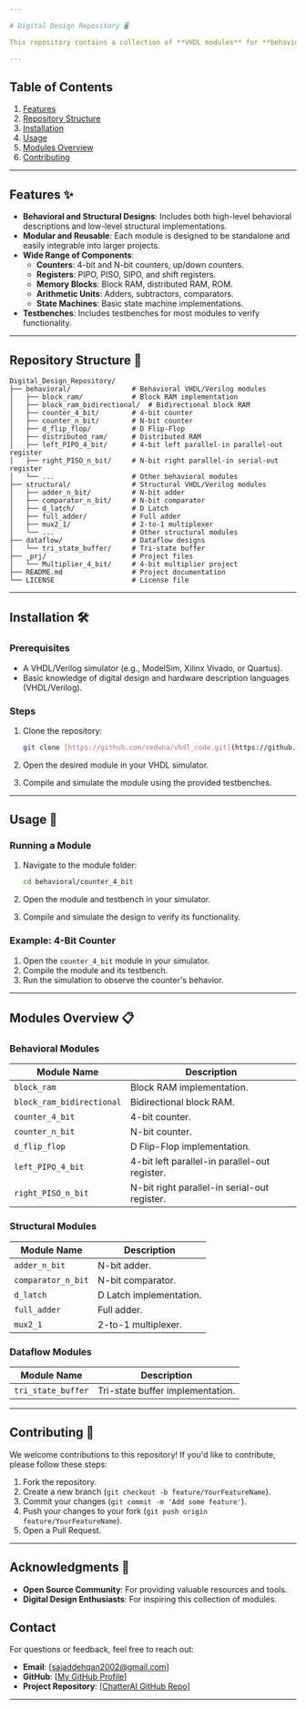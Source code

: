 ```yaml
---

# Digital Design Repository 🖥️

This repository contains a collection of **VHDL modules** for **behavioral** and **structural** digital design. It includes various components such as **counters**, **registers**, **RAM/ROM blocks**, **adders**, **comparators**, and more. These modules are designed to be modular, reusable, and easy to integrate into larger digital systems.

---
```


## Table of Contents

1. [Features](#features)
2. [Repository Structure](#repository-structure)
3. [Installation](#installation)
4. [Usage](#usage)
5. [Modules Overview](#modules-overview)
6. [Contributing](#contributing)

---

## Features ✨

- **Behavioral and Structural Designs**: Includes both high-level behavioral descriptions and low-level structural implementations.
- **Modular and Reusable**: Each module is designed to be standalone and easily integrable into larger projects.
- **Wide Range of Components**:
  - **Counters**: 4-bit and N-bit counters, up/down counters.
  - **Registers**: PIPO, PISO, SIPO, and shift registers.
  - **Memory Blocks**: Block RAM, distributed RAM, ROM.
  - **Arithmetic Units**: Adders, subtractors, comparators.
  - **State Machines**: Basic state machine implementations.
- **Testbenches**: Includes testbenches for most modules to verify functionality.

---

## Repository Structure 📂

```
Digital_Design_Repository/
├── behavioral/               # Behavioral VHDL/Verilog modules
│   ├── block_ram/            # Block RAM implementation
│   ├── block_ram_bidirectional/  # Bidirectional block RAM
│   ├── counter_4_bit/        # 4-bit counter
│   ├── counter_n_bit/        # N-bit counter
│   ├── d_flip_flop/          # D Flip-Flop
│   ├── distributed_ram/      # Distributed RAM
│   ├── left_PIPO_4_bit/      # 4-bit left parallel-in parallel-out register
│   ├── right_PISO_n_bit/     # N-bit right parallel-in serial-out register
│   └── ...                   # Other behavioral modules
├── structural/               # Structural VHDL/Verilog modules
│   ├── adder_n_bit/          # N-bit adder
│   ├── comparator_n_bit/     # N-bit comparator
│   ├── d_latch/              # D Latch
│   ├── full_adder/           # Full adder
│   ├── mux2_1/               # 2-to-1 multiplexer
│   └── ...                   # Other structural modules
├── dataflow/                 # Dataflow designs
│   └── tri_state_buffer/     # Tri-state buffer
├── _prj/                     # Project files
│   └── Multiplier_4_bit/     # 4-bit multiplier project
├── README.md                 # Project documentation
└── LICENSE                   # License file
```

---

## Installation 🛠️

### Prerequisites

- A VHDL/Verilog simulator (e.g., ModelSim, Xilinx Vivado, or Quartus).
- Basic knowledge of digital design and hardware description languages (VHDL/Verilog).

### Steps

1. Clone the repository:
   ```bash
   git clone [https://github.com/sedwna/vhdl_code.git](https://github.com/sedwna/VHDL_Code.git)
   ```

2. Open the desired module in your VHDL simulator.

3. Compile and simulate the module using the provided testbenches.

---

## Usage 🚀

### Running a Module

1. Navigate to the module folder:
   ```bash
   cd behavioral/counter_4_bit
   ```

2. Open the module and testbench in your simulator.

3. Compile and simulate the design to verify its functionality.

### Example: 4-Bit Counter

1. Open the `counter_4_bit` module in your simulator.
2. Compile the module and its testbench.
3. Run the simulation to observe the counter's behavior.

---

## Modules Overview 📋

### Behavioral Modules

| Module Name                  | Description                                      |
|------------------------------|--------------------------------------------------|
| `block_ram`                  | Block RAM implementation.                        |
| `block_ram_bidirectional`    | Bidirectional block RAM.                         |
| `counter_4_bit`              | 4-bit counter.                                   |
| `counter_n_bit`              | N-bit counter.                                   |
| `d_flip_flop`                | D Flip-Flop implementation.                      |
| `left_PIPO_4_bit`            | 4-bit left parallel-in parallel-out register.    |
| `right_PISO_n_bit`           | N-bit right parallel-in serial-out register.     |

### Structural Modules

| Module Name                  | Description                                      |
|------------------------------|--------------------------------------------------|
| `adder_n_bit`                | N-bit adder.                                     |
| `comparator_n_bit`           | N-bit comparator.                                |
| `d_latch`                    | D Latch implementation.                          |
| `full_adder`                 | Full adder.                                      |
| `mux2_1`                     | 2-to-1 multiplexer.                              |

### Dataflow Modules

| Module Name                  | Description                                      |
|------------------------------|--------------------------------------------------|
| `tri_state_buffer`           | Tri-state buffer implementation.                 |

---

## Contributing 🤝

We welcome contributions to this repository! If you'd like to contribute, please follow these steps:

1. Fork the repository.
2. Create a new branch (`git checkout -b feature/YourFeatureName`).
3. Commit your changes (`git commit -m 'Add some feature'`).
4. Push your changes to your fork (`git push origin feature/YourFeatureName`).
5. Open a Pull Request.

---

## Acknowledgments 🙏

- **Open Source Community**: For providing valuable resources and tools.
- **Digital Design Enthusiasts**: For inspiring this collection of modules.

## Contact

For questions or feedback, feel free to reach out:

- **Email**: [sajaddehqan2002@gmail.com]
- **GitHub**: [[My GitHub Profile](https://github.com/sedwna)]
- **Project Repository**: [[ChatterAI GitHub Repo](https://github.com/sedwna/vhdl_code)]

---

